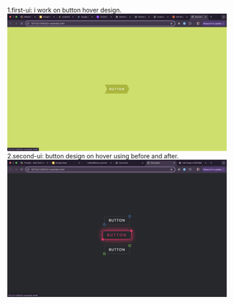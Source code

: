 1.first-ui: i work on button hover design.
![alt text](assets/firstUi.png)
2.second-ui: button design on hover using before and after.
![alt text](assets/secondUi.png)